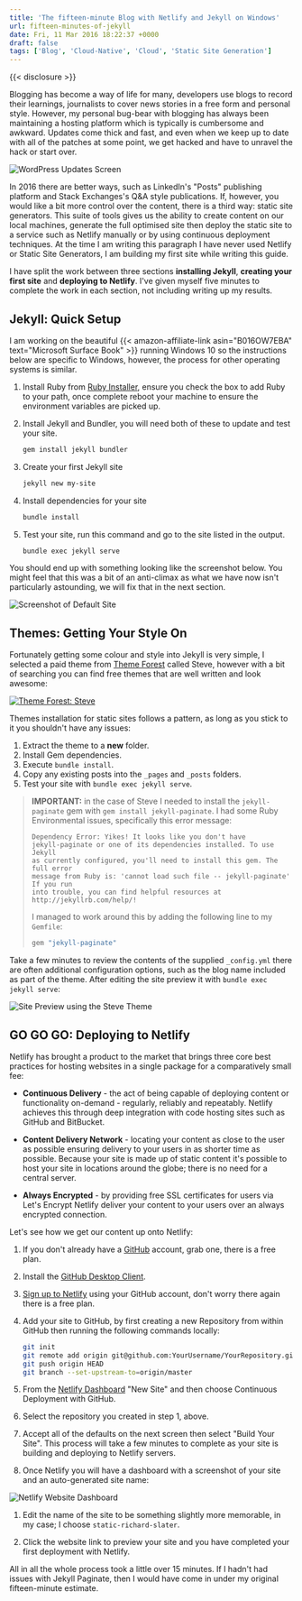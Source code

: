 ```yaml
---
title: 'The fifteen-minute Blog with Netlify and Jekyll on Windows'
url: fifteen-minutes-of-jekyll
date: Fri, 11 Mar 2016 18:22:37 +0000
draft: false
tags: ['Blog', 'Cloud-Native', 'Cloud', 'Static Site Generation']
---
```


{{< disclosure >}}

Blogging has become a way of life for many, developers use blogs to record
their learnings, journalists to cover news stories in a free form and personal
style. However, my personal bug-bear with blogging has always been maintaining
a hosting platform which is typically is cumbersome and awkward.  Updates come
thick and fast, and even when we keep up to date with all of the patches at
some point, we get hacked and have to unravel the hack or start over.

![WordPress Updates Screen][wordpress-updates]

In 2016 there are better ways, such as LinkedIn's "Posts" publishing platform
and Stack Exchanges's Q&amp;A style publications.  If, however, you would like
a bit more control over the content, there is a third way: static site
generators.  This suite of tools gives us the ability to create content on our
local machines, generate the full optimised site then deploy the static site
to a service such as Netlify manually or by using continuous deployment
techniques.  At the time I am writing this paragraph I have never used Netlify
or Static Site Generators, I am building my first site while writing this
guide.

I have split the work between three sections **installing Jekyll**, **creating
your first site** and **deploying to Netlify**.  I've given myself five
minutes to complete the work in each section, not including writing up my
results.

## **Jekyll:** Quick Setup

I am working on the beautiful {{< amazon-affiliate-link asin="B016OW7EBA" text="Microsoft Surface Book" >}}
running Windows 10 so the instructions below are specific to Windows, however,
the process for other operating systems is similar.

1. Install Ruby from [Ruby Installer][ruby-installer], ensure you check the
box to add Ruby to your path, once complete reboot your machine to ensure
the environment variables are picked up.

2. Install Jekyll and Bundler, you will need both of these to update and
test your site.

    ```bash
    gem install jekyll bundler
    ```

3. Create your first Jekyll site

    ```bash
    jekyll new my-site
    ```

4. Install dependencies for your site

    ```bash
    bundle install
    ```

5. Test your site, run this command and go to the site listed in the output.

    ```bash
    bundle exec jekyll serve
    ```

You should end up with something looking like the screenshot below.  You might
feel that this was a bit of an anti-climax as what we have now isn't
particularly astounding, we will fix that in the next section.

![Screenshot of Default Site][default-site-image]

## **Themes:** Getting Your Style On

Fortunately getting some colour and style into Jekyll is very simple, I
selected a paid theme from [Theme Forest][themeforest] called Steve, however
with a bit of searching you can find free themes that are well written and
look awesome:

[![Theme Forest: Steve][themeforest-steve-image]][themeforest-steve]

Themes installation for static sites follows a pattern, as long as you stick
to it you shouldn't have any issues:

1. Extract the theme to a **new** folder.
2. Install Gem dependencies.
3. Execute `bundle install`.
4. Copy any existing posts into the `_pages` and `_posts` folders.
5. Test your site with `bundle exec jekyll serve`.

> **IMPORTANT:** in the case of Steve I needed to install the
> `jekyll-paginate` gem with `gem install jekyll-paginate`.  I had some Ruby
> Environmental issues, specifically this error message:
>
> ```plain
> Dependency Error: Yikes! It looks like you don't have
> jekyll-paginate or one of its dependencies installed. To use Jekyll
> as currently configured, you'll need to install this gem. The full error
> message from Ruby is: 'cannot load such file -- jekyll-paginate' If you run
> into trouble, you can find helpful resources at http://jekyllrb.com/help/!
> ```
>
> I managed to work around this by adding the following line to my `Gemfile`:
>
> ```ruby
> gem "jekyll-paginate"
> ```

Take a few minutes to review the contents of the supplied `_config.yml` there
are often additional configuration options, such as the blog name included as
part of the theme.  After editing the site preview it with `bundle exec jekyll
serve`:

![Site Preview using the Steve Theme][site-preview]

## **GO GO GO**: Deploying to Netlify

Netlify has brought a product to the market that brings three core best
practices for hosting websites in a single package for a comparatively small
fee:

- **Continuous Delivery** - the act of being capable of deploying content or
functionality on-demand - regularly, reliably and repeatably.  Netlify
achieves this through deep integration with code hosting sites such as
GitHub and BitBucket.

- **Content Delivery Network** - locating your content as close to the user
as possible ensuring delivery to your users in as shorter time as
possible.  Because your site is made up of static content it's possible to
host your site in locations around the globe; there is no need for a
central server.

- **Always Encrypted** - by providing free SSL certificates for users via
Let's Encrypt Netlify deliver your content to your users over an always
encrypted connection.

Let's see how we get our content up onto Netlify:

1. If you don't already have a [GitHub][github-join] account, grab one, there
is a free plan.

1. Install the [GitHub Desktop Client][github-desktop].

1. [Sign up to Netlify][netlify-login] using your GitHub account, don't worry
there again there is a free plan.

1. Add your site to GitHub, by first creating a new Repository from within
GitHub then running the following commands locally:

    ```bash
    git init
    git remote add origin git@github.com:YourUsername/YourRepository.git
    git push origin HEAD
    git branch --set-upstream-to=origin/master
    ```

1. From the [Netlify Dashboard][netlify-dashboard] "New Site" and then choose
Continuous Deployment with GitHub.

1. Select the repository you created in step 1, above.

1. Accept all of the defaults on the next screen then select "Build Your
Site".  This process will take a few minutes to complete as your site is
building and deploying to Netlify servers.

1. Once Netlify you will have a dashboard with a screenshot of your site and
an auto-generated site name:

![Netlify Website Dashboard][netlify-website-dashboard-image]

1. Edit the name of the site to be something slightly more memorable, in my
case; I choose `static-richard-slater`.

1. Click the website link to preview your site and you have completed your
first deployment with Netlify.

All in all the whole process took a little over 15 minutes.  If I hadn't had
issues with Jekyll Paginate, then I would have come in under my original
fifteen-minute estimate.

  [wordpress-updates]: /img/archive/2016/03/11/wordpress-updates.png
  [ruby-installer]: https://rubyinstaller.org
  [default-site-image]: /img/archive/2016/03/11/default-site.png
  [themeforest]: https://themeforest.net/?ref=RichardSlater
  [themeforest-steve]: https://themeforest.net/item/steve-a-minimal-blog-theme-for-jekyll/15601096?ref=RichardSlater
  [themeforest-steve-image]: /img/archive/2016/03/11/themeforest-steve-image.jpg
  [site-preview]: /img/archive/2016/03/11/themed-site-with-steve.png
  [netlify-login]: https://app.netlify.com/
  [github-join]: https://github.com/join
  [github-desktop]: https://desktop.github.com/
  [netlify-dashboard]: https://app.netlify.com/
  [netlify-website-dashboard-image]: /img/archive/2016/03/11/netlify-website-dashboard.png
